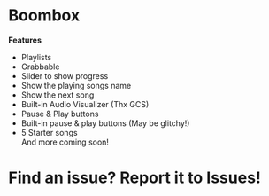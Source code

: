 # Boombox
**Features** <br/>
- Playlists<br/>
- Grabbable<br/>
- Slider to show progress<br/>
- Show the playing songs name<br/>
- Show the next song<br/>
- Built-in Audio Visualizer (Thx GCS)<br/>
- Pause & Play buttons<br/>
- Built-in pause & play buttons (May be glitchy!)<br/>
- 5 Starter songs<br/>
And more coming soon!<br/>
# Find an issue? Report it to Issues!
